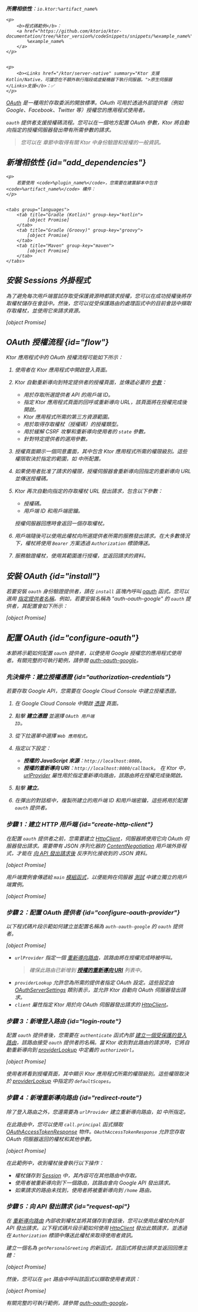 [//]: # (title: OAuth)

<show-structure for="chapter" depth="2"/>
<primary-label ref="server-plugin"/>

<var name="plugin_name" value="OAuth"/>
<var name="artifact_name" value="ktor-server-auth"/>

<tldr>
<p>
<b>所需相依性</b>：<code>io.ktor:%artifact_name%</code>
</p>
<var name="example_name" value="auth-oauth-google"/>

    <p>
        <b>程式碼範例</b>：
        <a href="https://github.com/ktorio/ktor-documentation/tree/%ktor_version%/codeSnippets/snippets/%example_name%">
            %example_name%
        </a>
    </p>
    

    <p>
        <b><Links href="/ktor/server-native" summary="Ktor 支援 Kotlin/Native，可讓您在不額外執行階段或虛擬機器下執行伺服器。">原生伺服器</Links>支援</b>：✅
    </p>
    
</tldr>

[OAuth](https://oauth.net/) 是一種用於存取委派的開放標準。OAuth 可用於透過外部提供者（例如 Google、Facebook、Twitter 等）授權您的應用程式使用者。

<code>oauth</code> 提供者支援授權碼流程。您可以在一個地方配置 OAuth 參數，Ktor 將自動向指定的授權伺服器發出帶有所需參數的請求。

> 您可以在 [](server-auth.md) 章節中取得有關 Ktor 中身份驗證和授權的一般資訊。

## 新增相依性 {id="add_dependencies"}

    <p>
        若要使用 <code>%plugin_name%</code>，您需要在建置腳本中包含 <code>%artifact_name%</code> 構件：
    </p>
    

    <tabs group="languages">
        <tab title="Gradle (Kotlin)" group-key="kotlin">
            [object Promise]
        </tab>
        <tab title="Gradle (Groovy)" group-key="groovy">
            [object Promise]
        </tab>
        <tab title="Maven" group-key="maven">
            [object Promise]
        </tab>
    </tabs>
    

## 安裝 Sessions 外掛程式

為了避免每次用戶端嘗試存取受保護資源時都請求授權，您可以在成功授權後將存取權杖儲存在會話中。然後，您可以從受保護路由的處理函式中的目前會話中擷取存取權杖，並使用它來請求資源。

[object Promise]

## OAuth 授權流程 {id="flow"}

Ktor 應用程式中的 OAuth 授權流程可能如下所示：

1. 使用者在 Ktor 應用程式中開啟登入頁面。
2. Ktor 自動重新導向到特定提供者的授權頁面，並傳遞必要的 [參數](#configure-oauth-provider)：
    * 用於存取所選提供者 API 的用戶端 ID。
    * 指定 Ktor 應用程式頁面的回呼或重新導向 URL，該頁面將在授權完成後開啟。
    * Ktor 應用程式所需的第三方資源範圍。
    * 用於取得存取權杖（授權碼）的授權類型。
    * 用於緩解 CSRF 攻擊和重新導向使用者的 <code>state</code> 參數。
    * 針對特定提供者的選用參數。
3. 授權頁面顯示一個同意畫面，其中包含 Ktor 應用程式所需的權限級別。這些權限取決於指定的範圍，如 [](#configure-oauth-provider) 中所配置。
4. 如果使用者批准了請求的權限，授權伺服器會重新導向回指定的重新導向 URL 並傳送授權碼。
5. Ktor 再次自動向指定的存取權杖 URL 發出請求，包含以下參數：
    * 授權碼。
    * 用戶端 ID 和用戶端密鑰。

   授權伺服器回應時會返回一個存取權杖。
6. 用戶端隨後可以使用此權杖向所選提供者所需的服務發出請求。在大多數情況下，權杖將使用 <code>Bearer</code> 方案透過 <code>Authorization</code> 標頭傳送。
7. 服務驗證權杖，使用其範圍進行授權，並返回請求的資料。

## 安裝 OAuth {id="install"}

若要安裝 <code>oauth</code> 身份驗證提供者，請在 <code>install</code> 區塊內呼叫 [oauth](https://api.ktor.io/ktor-server/ktor-server-plugins/ktor-server-auth/io.ktor.server.auth/oauth.html) 函式。您可以選用 [指定提供者名稱](server-auth.md#provider-name)。例如，若要安裝名稱為 "auth-oauth-google" 的 <code>oauth</code> 提供者，其配置會如下所示：

[object Promise]

## 配置 OAuth {id="configure-oauth"}

本節將示範如何配置 <code>oauth</code> 提供者，以便使用 Google 授權您的應用程式使用者。有關完整的可執行範例，請參閱 [auth-oauth-google](https://github.com/ktorio/ktor-documentation/tree/%ktor_version%/codeSnippets/snippets/auth-oauth-google)。

### 先決條件：建立授權憑證 {id="authorization-credentials"}

若要存取 Google API，您需要在 Google Cloud Console 中建立授權憑證。

1. 在 Google Cloud Console 中開啟 [憑證](https://console.cloud.google.com/apis/credentials) 頁面。
2. 點擊 **建立憑證** 並選擇 <code>OAuth 用戶端 ID</code>。
3. 從下拉選單中選擇 <code>Web 應用程式</code>。
4. 指定以下設定：
    * <b>授權的 JavaScript 來源</b>：<code>http://localhost:8080</code>。
    * <b>授權的重新導向 URI</b>：<code>http://localhost:8080/callback</code>。
      在 Ktor 中，[urlProvider](#configure-oauth-provider) 屬性用於指定重新導向路由，該路由將在授權完成後開啟。

5. 點擊 **建立**。
6. 在彈出的對話框中，複製所建立的用戶端 ID 和用戶端密鑰，這些將用於配置 <code>oauth</code> 提供者。

### 步驟 1：建立 HTTP 用戶端 {id="create-http-client"}

在配置 <code>oauth</code> 提供者之前，您需要建立 [HttpClient](client-create-and-configure.md)，伺服器將使用它向 OAuth 伺服器發出請求。需要帶有 JSON 序列化器的 [ContentNegotiation](client-serialization.md) 用戶端外掛程式，才能在 [向 API 發出請求後](#request-api) 反序列化接收到的 JSON 資料。

[object Promise]

用戶端實例會傳遞給 <code>main</code> [模組函式](server-modules.md)，以便能夠在伺服器 [測試](server-testing.md) 中建立獨立的用戶端實例。

[object Promise]

### 步驟 2：配置 OAuth 提供者 {id="configure-oauth-provider"}

以下程式碼片段示範如何建立並配置名稱為 <code>auth-oauth-google</code> 的 <code>oauth</code> 提供者。

[object Promise]

* <code>urlProvider</code> 指定一個 [重新導向路由](#redirect-route)，該路由將在授權完成時被呼叫。
  > 確保此路由已新增到 [**授權的重新導向 URI**](#authorization-credentials) 列表中。
* <code>providerLookup</code> 允許您為所需的提供者指定 OAuth 設定。這些設定由 [OAuthServerSettings](https://api.ktor.io/ktor-server/ktor-server-plugins/ktor-server-auth/io.ktor.server.auth/-o-auth-server-settings/index.html) 類別表示，並允許 Ktor 自動向 OAuth 伺服器發出請求。
* <code>client</code> 屬性指定 Ktor 用於向 OAuth 伺服器發出請求的 [HttpClient](#create-http-client)。

### 步驟 3：新增登入路由 {id="login-route"}

配置 <code>oauth</code> 提供者後，您需要在 <code>authenticate</code> 函式內部 [建立一個受保護的登入路由](server-auth.md#authenticate-route)，該路由接受 <code>oauth</code> 提供者的名稱。當 Ktor 收到對此路由的請求時，它將自動重新導向到 [providerLookup](#configure-oauth-provider) 中定義的 <code>authorizeUrl</code>。

[object Promise]

使用者將看到授權頁面，其中顯示 Ktor 應用程式所需的權限級別。這些權限取決於 [providerLookup](#configure-oauth-provider) 中指定的 <code>defaultScopes</code>。

### 步驟 4：新增重新導向路由 {id="redirect-route"}

除了登入路由之外，您還需要為 <code>urlProvider</code> 建立重新導向路由，如 [](#configure-oauth-provider) 中所指定。

在此路由中，您可以使用 <code>call.principal</code> 函式擷取 [OAuthAccessTokenResponse](https://api.ktor.io/ktor-server/ktor-server-plugins/ktor-server-auth/io.ktor.server.auth/-o-auth-access-token-response/index.html) 物件。<code>OAuthAccessTokenResponse</code> 允許您存取 OAuth 伺服器返回的權杖和其他參數。

[object Promise]

在此範例中，收到權杖後會執行以下操作：

* 權杖儲存到 [Session](server-sessions.md) 中，其內容可在其他路由中存取。
* 使用者被重新導向到下一個路由，該路由會向 Google API 發出請求。
* 如果請求的路由未找到，使用者將被重新導向到 <code>/home</code> 路由。

### 步驟 5：向 API 發出請求 {id="request-api"}

在 [重新導向路由](#redirect-route) 內部收到權杖並將其儲存到會話後，您可以使用此權杖向外部 API 發出請求。以下程式碼片段示範如何使用 [HttpClient](#create-http-client) 發出此類請求，並透過在 <code>Authorization</code> 標頭中傳送此權杖來取得使用者資訊。

建立一個名為 <code>getPersonalGreeting</code> 的新函式，該函式將發出請求並返回回應主體：

[object Promise]

然後，您可以在 <code>get</code> 路由中呼叫該函式以擷取使用者資訊：

[object Promise]

有關完整的可執行範例，請參閱 [auth-oauth-google](https://github.com/ktorio/ktor-documentation/tree/%ktor_version%/codeSnippets/snippets/auth-oauth-google)。